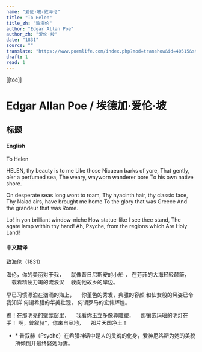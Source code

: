 ```yaml
---
name: "爱伦·坡-致海伦"
title: "To Helen"
title_zh: "致海伦"
author: "Edgar Allan Poe"
author_zh: "爱伦·坡"
date: "1831"
source: ""
translate: "https://www.poemlife.com/index.php?mod=transhow&id=40515&str=1765"
draft: 1
read: 1
---
```


[[toc]]

# Edgar Allan Poe / 埃德加·爱伦·坡

## 标题

<!-- tabs:start -->

#### **English**

To Helen

HELEN, thy beauty is to me
Like those Nicaean barks of yore,
That gently, o’er a perfumed sea,
The weary, wayworn wanderer bore
To his own native shore.

On desperate seas long wont to roam,
Thy hyacinth hair, thy classic face,
Thy Naiad airs, have brought me home
To the glory that was Greece
And the grandeur that was Rome.

Lo! in yon brilliant window-niche
How statue-like I see thee stand,
The agate lamp within thy hand!
Ah, Psyche, from the regions which
Are Holy Land!

#### **中文翻译**

致海伦（1831）

海伦，你的美丽对于我，
　就像昔日尼斯安的小船 ，
在芳菲的大海轻轻颠簸，
　载着精疲力竭的流浪汉
　驶向他故乡的岸边。

早已习惯漂泊在汹涌的海上，
　你堇色的秀发，典雅的容颜
和仙女般的风姿已令我知详
何谓希腊的华美壮观，
何谓罗马的宏伟辉煌。

瞧！在那明亮的壁龛窗里，
　我看你玉立多像尊雕塑，
　那镶嵌玛瑙的明灯在手！
啊，普叙赫\*，你来自圣地，
　那片天国净土！

- \* 普叙赫（Psyche）在希腊神话中是人的灵魂的化身，爱神厄洛斯为她的美貌所倾倒并最终娶她为妻。

<!-- tabs:end -->

